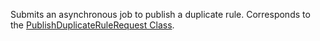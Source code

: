 Submits an asynchronous job to publish a duplicate rule. 
Corresponds to the [PublishDuplicateRuleRequest Class](https://msdn.microsoft.com/library/microsoft.crm.sdk.messages.publishduplicaterulerequest.aspx).

